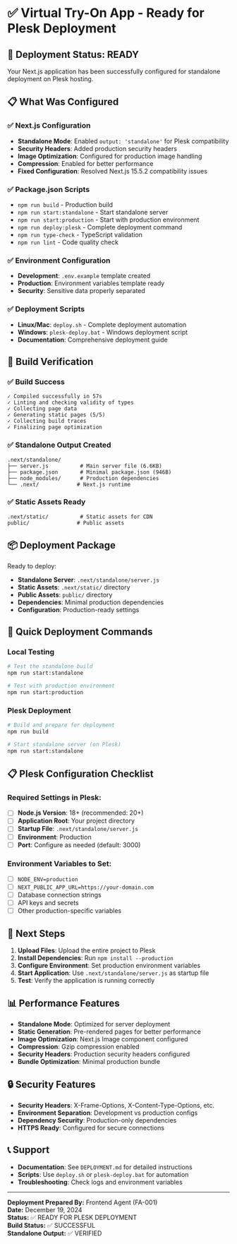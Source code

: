 # ✅ Virtual Try-On App - Ready for Plesk Deployment

## 🎉 **Deployment Status: READY**

Your Next.js application has been successfully configured for standalone deployment on Plesk hosting.

## 📋 **What Was Configured**

### ✅ **Next.js Configuration**

- **Standalone Mode**: Enabled `output: 'standalone'` for Plesk compatibility
- **Security Headers**: Added production security headers
- **Image Optimization**: Configured for production image handling
- **Compression**: Enabled for better performance
- **Fixed Configuration**: Resolved Next.js 15.5.2 compatibility issues

### ✅ **Package.json Scripts**

- `npm run build` - Production build
- `npm run start:standalone` - Start standalone server
- `npm run start:production` - Start with production environment
- `npm run deploy:plesk` - Complete deployment command
- `npm run type-check` - TypeScript validation
- `npm run lint` - Code quality check

### ✅ **Environment Configuration**

- **Development**: `.env.example` template created
- **Production**: Environment variables template ready
- **Security**: Sensitive data properly separated

### ✅ **Deployment Scripts**

- **Linux/Mac**: `deploy.sh` - Complete deployment automation
- **Windows**: `plesk-deploy.bat` - Windows deployment script
- **Documentation**: Comprehensive deployment guide

## 🚀 **Build Verification**

### ✅ **Build Success**

```
✓ Compiled successfully in 57s
✓ Linting and checking validity of types
✓ Collecting page data
✓ Generating static pages (5/5)
✓ Collecting build traces
✓ Finalizing page optimization
```

### ✅ **Standalone Output Created**

```
.next/standalone/
├── server.js          # Main server file (6.6KB)
├── package.json       # Minimal package.json (946B)
├── node_modules/      # Production dependencies
└── .next/            # Next.js runtime
```

### ✅ **Static Assets Ready**

```
.next/static/          # Static assets for CDN
public/               # Public assets
```

## 📦 **Deployment Package**

Ready to deploy:

- **Standalone Server**: `.next/standalone/server.js`
- **Static Assets**: `.next/static/` directory
- **Public Assets**: `public/` directory
- **Dependencies**: Minimal production dependencies
- **Configuration**: Production-ready settings

## 🔧 **Quick Deployment Commands**

### **Local Testing**

```bash
# Test the standalone build
npm run start:standalone

# Test with production environment
npm run start:production
```

### **Plesk Deployment**

```bash
# Build and prepare for deployment
npm run build

# Start standalone server (on Plesk)
npm run start:standalone
```

## 📋 **Plesk Configuration Checklist**

### **Required Settings in Plesk:**

- [ ] **Node.js Version**: 18+ (recommended: 20+)
- [ ] **Application Root**: Your project directory
- [ ] **Startup File**: `.next/standalone/server.js`
- [ ] **Environment**: Production
- [ ] **Port**: Configure as needed (default: 3000)

### **Environment Variables to Set:**

- [ ] `NODE_ENV=production`
- [ ] `NEXT_PUBLIC_APP_URL=https://your-domain.com`
- [ ] Database connection strings
- [ ] API keys and secrets
- [ ] Other production-specific variables

## 🎯 **Next Steps**

1. **Upload Files**: Upload the entire project to Plesk
2. **Install Dependencies**: Run `npm install --production`
3. **Configure Environment**: Set production environment variables
4. **Start Application**: Use `.next/standalone/server.js` as startup file
5. **Test**: Verify the application is running correctly

## 📊 **Performance Features**

- **Standalone Mode**: Optimized for server deployment
- **Static Generation**: Pre-rendered pages for better performance
- **Image Optimization**: Next.js Image component configured
- **Compression**: Gzip compression enabled
- **Security Headers**: Production security headers configured
- **Bundle Optimization**: Minimal production bundle

## 🔒 **Security Features**

- **Security Headers**: X-Frame-Options, X-Content-Type-Options, etc.
- **Environment Separation**: Development vs production configs
- **Dependency Security**: Production-only dependencies
- **HTTPS Ready**: Configured for secure connections

## 📞 **Support**

- **Documentation**: See `DEPLOYMENT.md` for detailed instructions
- **Scripts**: Use `deploy.sh` or `plesk-deploy.bat` for automation
- **Troubleshooting**: Check logs and environment variables

---

**Deployment Prepared By:** Frontend Agent (FA-001)  
**Date:** December 19, 2024  
**Status:** ✅ READY FOR PLESK DEPLOYMENT  
**Build Status:** ✅ SUCCESSFUL  
**Standalone Output:** ✅ VERIFIED
